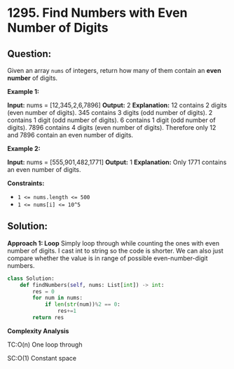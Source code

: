 
  

# 1295. Find Numbers with Even Number of Digits

  

  

## Question:



Given an array `nums` of integers, return how many of them contain an **even number** of digits.

**Example 1:**

**Input:** nums = [12,345,2,6,7896]
**Output:** 2
**Explanation:** 12 contains 2 digits (even number of digits). 
345 contains 3 digits (odd number of digits). 
2 contains 1 digit (odd number of digits). 
6 contains 1 digit (odd number of digits). 
7896 contains 4 digits (even number of digits). 
Therefore only 12 and 7896 contain an even number of digits.

**Example 2:**

**Input:** nums = [555,901,482,1771]
**Output:** 1 
**Explanation:** 
Only 1771 contains an even number of digits.

**Constraints:**

-   `1 <= nums.length <= 500`
-   `1 <= nums[i] <= 10^5`
## Solution:

  

**Approach 1: Loop**
Simply loop through while counting the ones with even number of digits.
I cast int to string so the code is shorter. We can also just compare whether the value is in range of possible even-number-digit numbers.
```python
class Solution:
    def findNumbers(self, nums: List[int]) -> int:
        res = 0
        for num in nums:
            if len(str(num))%2 == 0:
                res+=1
        return res
```

**Complexity Analysis**

  

TC:O(n) One loop through

  

SC:O(1) Constant space
